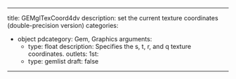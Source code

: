 
---
title: GEMglTexCoord4dv
description: set the current texture coordinates (double-precision version)
categories:
  - object
pdcategory: Gem, Graphics
arguments:
    - type: float
      description: Specifies the s, t, r, and q texture coordinates.
outlets:
  1st:
    - type: gemlist
draft: false
---

